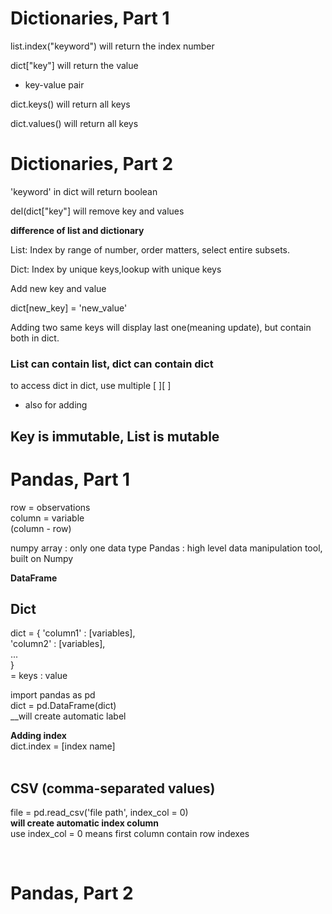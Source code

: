 # Dictionaries, Part 1

list.index("keyword") will return the index number  

dict["key"] will return the value  

- key-value pair


dict.keys() will return all keys  

dict.values() will return all keys


# Dictionaries, Part 2

'keyword' in dict will return boolean  

del(dict["key"] will remove key and values


__difference of list and dictionary__

List: Index by range of number, order matters, select entire subsets.  

Dict: Index by unique keys,lookup with unique keys

Add new key and value  

dict[new_key] = 'new_value'  


Adding two same keys will display last one(meaning update), but contain both in dict.


### List can contain list, dict can contain dict

to access dict in dict, use multiple [ ][ ]  
- also for adding


## Key is immutable, List is mutable



# Pandas, Part 1

row = observations  
column = variable  
(column - row)

numpy array : only one data type
Pandas : high level data manipulation tool, built on Numpy

__DataFrame__



## Dict
dict = {
'column1' : [variables],  
'column2' : [variables],  
...  
}  
= keys : value


import pandas as pd  
dict = pd.DataFrame(dict)  
__will create automatic label  



__Adding index__  
dict.index = [index name]  
<br>

## CSV (comma-separated values)  
file = pd.read_csv('file path', index_col = 0)  
__will create automatic index column__  
use index_col = 0 means first column contain row indexes

<br>

# Pandas, Part 2
